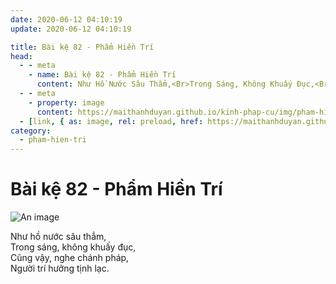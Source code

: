 ```yaml
---
date: 2020-06-12 04:10:19
update: 2020-06-12 04:10:19

title: Bài kệ 82 - Phẩm Hiền Trí
head:
  - - meta
    - name: Bài kệ 82 - Phẩm Hiền Trí
      content: Như Hồ Nước Sâu Thẳm,<Br>Trong Sáng, Không Khuấy Đục,<Br>Cũng Vậy, Nghe Chánh Pháp,<Br>Người Trí Hưởng Tịnh Lạc.<Br>
  - - meta
    - property: image
      content: https://maithanhduyan.github.io/kinh-phap-cu/img/pham-hien-tri/pham-hien-tri-082.jpg
  - [link, { as: image, rel: preload, href: https://maithanhduyan.github.io/kinh-phap-cu/img/pham-hien-tri/pham-hien-tri-082.jpg }]
category:
  - pham-hien-tri
---
```


# Bài kệ 82 - Phẩm Hiền Trí

![An image](/img/pham-hien-tri/pham-hien-tri-082.jpg)

Như hồ nước sâu thẳm,<br>Trong sáng, không khuấy đục,<br>Cũng vậy, nghe chánh pháp,<br>Người trí hưởng tịnh lạc.<br>
